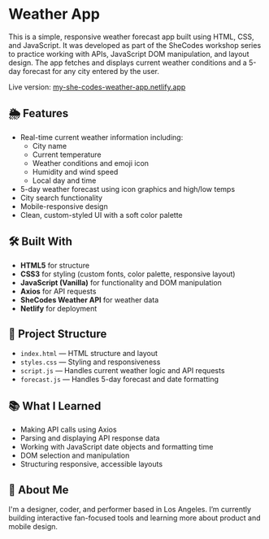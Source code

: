 # Weather App

This is a simple, responsive weather forecast app built using HTML, CSS, and JavaScript. It was developed as part of the SheCodes workshop series to practice working with APIs, JavaScript DOM manipulation, and layout design. The app fetches and displays current weather conditions and a 5-day forecast for any city entered by the user.

Live version: [my-she-codes-weather-app.netlify.app](https://my-she-codes-weather-app.netlify.app)

## 🌦 Features

- Real-time current weather information including:
  - City name
  - Current temperature
  - Weather conditions and emoji icon
  - Humidity and wind speed
  - Local day and time
- 5-day weather forecast using icon graphics and high/low temps
- City search functionality
- Mobile-responsive design
- Clean, custom-styled UI with a soft color palette

## 🛠 Built With

- **HTML5** for structure  
- **CSS3** for styling (custom fonts, color palette, responsive layout)  
- **JavaScript (Vanilla)** for functionality and DOM manipulation  
- **Axios** for API requests  
- **SheCodes Weather API** for weather data  
- **Netlify** for deployment  

## 📁 Project Structure

- `index.html` — HTML structure and layout
- `styles.css` — Styling and responsiveness
- `script.js` — Handles current weather logic and API requests
- `forecast.js` — Handles 5-day forecast and date formatting

## 📚 What I Learned

- Making API calls using Axios
- Parsing and displaying API response data
- Working with JavaScript date objects and formatting time
- DOM selection and manipulation
- Structuring responsive, accessible layouts

## 🙋 About Me

I'm a designer, coder, and performer based in Los Angeles. I’m currently building interactive fan-focused tools and learning more about product and mobile design.
